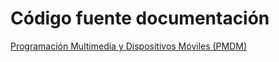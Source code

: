 # Código fuente documentación

[Programación Multimedia y Dispositivos Móviles (PMDM)](https://www.javiercarrasco.es/documentation/pmdm/index.html "target=_blank")
